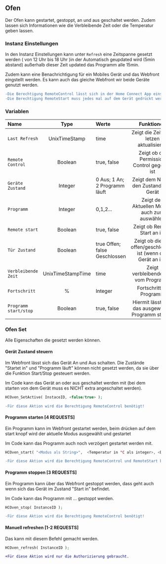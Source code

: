 ## Ofen
Der Ofen kann gestartet, gestoppt, an und aus geschaltet werden. 
Zudem lassen sich Informationen wie die Verbleibende Zeit oder die Temperatur geben lassen.

### Instanz Einstellungen

In den Instanz Einstellungen kann unter `Refresh` eine Zeitspanne gesetzt werden ( von 12 Uhr bis 18 Uhr )in der Automatisch geupdated wird (5min abstand) außerhalb dieser Zeit updated das Programm alle 15min.

Zudem kann eine Benachrichtigung für ein Mobiles Gerät und das Webfront eingstellt werden. Es kann auch das gleiche Webfront wir beide Geräte genutzt werden.
```diff
-Die Berechtigung RemoteControl lässt sich in der Home Connect App einstellen
-Die Berechtigung RemoteStart muss jedes mal auf dem Gerät gedrückt werden
```
### Variablen
Name | Type | Werte | Funktionen
:--- | :---: | :---  | :---:
`Last Refresh` | UnixTimeStamp | time | Zeigt die Zeit vom letzen aktualisieren
`Remote Control` | Boolean | true, false | Zeigt ob die Permission Control gegeben ist
`Geräte Zustand`| Integer | 0 Aus; 1 An; 2 Programm läuft | Zeigt dem Nutzer den Zustand vom Gerät
`Programm` | Integer | 0,1,2... | Zeigt den Aktuellen Modus, auch zum auswählen
`Remote start`| Boolean | true, false | Zeigt ob Remote Start an ist
`Tür Zustand` | Boolean | true Offen; false Geschlossen | Zeigt ob die Tür offen/geschlossen ist (wenn das Gerät an ist)
`Verbleibende Zeit`| UnixTimeStampTime | time | Zeigt verbleibende Zeit vom Programm
`Fortschritt` | % | Integer | Fortschritt im Programm
`Programm start/stop`| Boolean | true, false | Hiermit lässt sich das ausgewählte Programm starten 

### Ofen Set
Alle Eigenschaften die gesetzt werden können.
#### Gerät Zustand steuern
Im Webfront lässt sich das Gerät An und Aus schalten. Die Zustände "Startet in" und "Programm läuft" können nicht gesetzt werden, da sie über die Funktion Start/Stop gesteuert werden.


Im Code kann das Gerät an oder aus geschaltet werden mit (bei dem starten von dem Gerät muss es NICHT extra angeschaltet werden).
```php
HCOven_SetActive( InstaceID, <false/true> );
```
```diff
-Für diese Aktion wird die Berechtigung RemoteControl benötigt!
```
#### Programm starten [4 REQUESTS]
Ein Programm kann im Webfront gestartet werden, beim drücken auf dem start knopf wird der aktuelle Modus ausgewählt und gestartet

Im Code kann das Programm auch noch verzögert gestartet werden mit.
```php
HCOven_start( "<Modus als String>",  <Temperatur in °C als integer>, <Dauer wie lange das Programm laufen soll in Sekunden> );
```
```diff
-Für diese Aktion wird die Berechtigung RemoteControl und RemoteStart benötigt!
```
#### Programm stoppen [3 REQUESTS]
Ein Programm kann über das Webfront gestoppt werden, dass geht auch wenn sich das Gerät im Zustand "Start in" befindet.

Im Code kann das Programm mit ... gestoppt werden.
```php
HCOven_stop( InstanceID );
```
```diff
-Für diese Aktion wird die Berechtigung RemoteControl benötigt!
```
#### Manuell refreshen [1-2 REQUESTS]
Das kann mit diesem Befehl gemacht werden.
```php
HCOven_refresh( InstanceID );
```
```diff
+Für diese Aktion wird nur die Authorizierung gebraucht.
```
